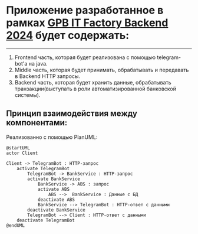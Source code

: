 # Приложение разработанное в рамках [GPB IT Factory Backend 2024](https://gpb.fut.ru/itfactory/backend) будет содержать:

---
1. Frontend часть, которая будет реализована с помощью telegram-bot'а на java.
2. Middle часть, которая будет принимать, обрабатывать и передавать в Backend HTTP запросы.
3. Backend часть, которая будет хранить данные, 
обрабатывать транзакции(выступать в роли автоматизированной банковской системы).

## Принцип взаимодействия между компонентами:
Реализованно с помощью PlanUML:
```
@startUML
actor Client

Client -> TelegramBot : HTTP-запрос
    activate TelegramBot 
        TelegramBot -> BankService : HTTP-запрос
        activate BankService
            BankService -> ABS : запрос
            activate ABS
                ABS -->  BankService : Данные с БД
            deactivate ABS
            BankService --> TelegramBot : HTTP-ответ с данными
        deactivate BankService
        TelegramBot --> Client : HTTP-ответ с данными
    deactivate TelegramBot
@endUML
```
    

